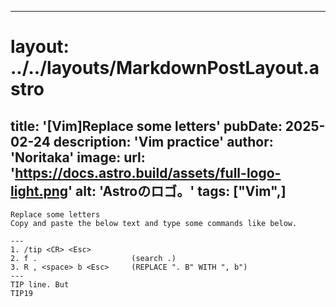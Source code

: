 
---
# layout: ../../layouts/MarkdownPostLayout.astro
title: '[Vim]Replace some letters'
pubDate: 2025-02-24
description: 'Vim practice'
author: 'Noritaka'
image:
    url: 'https://docs.astro.build/assets/full-logo-light.png'
    alt: 'Astroのロゴ。'
tags: ["Vim",]
---


```
Replace some letters
Copy and paste the below text and type some commands like below.

---
1. /tip <CR> <Esc> 
2. f .                     (search .)
3. R , <space> b <Esc>     (REPLACE ". B" WITH ", b")
---
TIP line. But
TIP19
```
